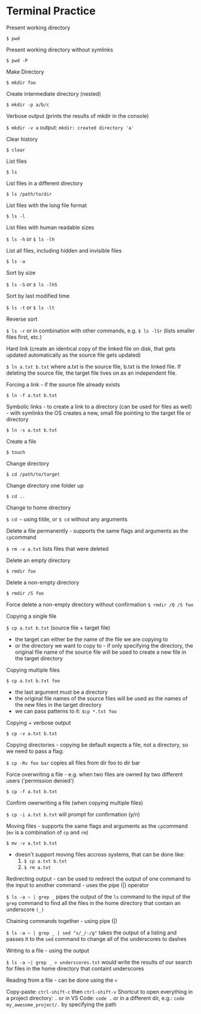 # Terminal Practice

Present working directory

```$ pwd```

Present working directory without symlinks

```$ pwd -P```

Make Directory

```$ mkdir foo```

Create intermediate directory (nested)

```$ mkdir -p a/b/c```

Verbose output (prints the results of mkdir in the console)

```$ mkdir -v a``` output: ```mkdir: created directory 'a'```

Clear history

```$ clear```

List files

```$ ls```

List files in a different directory

```$ ls /path/to/dir```

List files with the long file format

```$ ls -l```

List files with human readable sizes

```$ ls -h``` or ```$ ls -lh```

List all files, including hidden and invisible files

```$ ls -a```

Sort by size

```$ ls -S``` or ```$ ls -lhS```

Sort by last modified time 

```$ ls -t``` or ```$ ls -lt```

Reverse sort

```$ ls -r``` or in combination with other commands, e.g. ```$ ls -lSr``` (lists smaller files first, etc.)

Hard link (create an identical copy of the linked file on disk, that gets updated automatically as the source file gets updated)

```$ ln a.txt b.txt``` where a.txt is the source file, b.txt is the linked file. If deleting the source file, the target file lives on as an independent file. 

Forcing a link - if the source file already exists

```$ ln -f a.txt b.txt```

Symbolic links - to create a link to a directory (can be used for files as well) - with symlinks the OS creates a new, small file pointing to the target file or directory

```$ ln -s a.txt b.txt```

Create a file

```$ touch```

Change directory

```$ cd /path/to/target```

Change directory one folder up

```$ cd ..```

Change to home directory 

```$ cd ~``` using tilde, or ```$ cd``` without any arguments

Delete a file permanently - supports the same flags and arguments as the ```cp```command

```$ rm -v a.txt``` lists files that were deleted

Delete an empty directory

```$ rmdir foo```

Delete a non-empty directory

```$ rmdir /S foo```

Force delete a non-empty directory without confirmation
```$ rmdir /Q /S foo```

Copying a single file

```$ cp a.txt b.txt``` (source file + target file)
  * the target can either be the name of the file we are copying to
  * or the directory we want to copy to - if only specifying the directory, the original file name of the source file will be used to create a new file in the target directory
  
Copying multiple files

```$ cp a.txt b.txt foo```
  * the last argument must be a directory
  * the original file names of the source files will be used as the names of the new files in the target directory
  * we can pass patterns to it: ```$cp *.txt foo```

Copying + verbose output

```$ cp -v a.txt b.txt```

Copying directories - copying be default expects a file, not a directory, so we need to pass a flag:

```$ cp -Rv foo bar``` copies all files from dir foo to dir bar

Force overwriting a file - e.g. when two files are owned by two different users ('permission denied')

```$ cp -f a.txt b.txt```

Confirm owerwriting a file (when copying multiple files)

```$ cp -i a.txt b.txt``` will prompt for confirmation (y/n)

Moving files - supports the same flags and arguments as the ```cp```command (```mv``` is a combination of ```cp``` and ```rm```)

```$ mv -v a.txt b.txt```
 * doesn't support moving files accross systems, that can be done like:
   1. ```$ cp a.txt b.txt```
   1. ```$ rm a.txt```

Redirecting output - can be used to redirect the output of one command to the input to another command - uses the pipe (|) operator

```$ ls -a ~ | grep _``` pipes the output of the ```ls``` command to the input of the ```grep``` command to find all the files in the home directory that contain an underscore ```(_)```

Chaining commands together - using pipe (|)

```$ ls -a ~ | grep _ | sed "s/_/-/g"``` takes the output of a listing and passes it to the ```sed``` command to change all of the underscores to dashes

Writing to a file - using the output

```$ ls -a ~| grep _ > underscores.txt``` would write the results of our search for files in the home directory that containt underscores

Reading from a file - can be done using the ```<```


Copy-paste: ```ctrl-shift-c``` then ```ctrl-shift-v```
Shortcut to open everything in a project directory: ```.``` or in VS Code: ```code .``` or in a different dir, e.g.: ```code my_awesome_project/.``` by specifying the path
